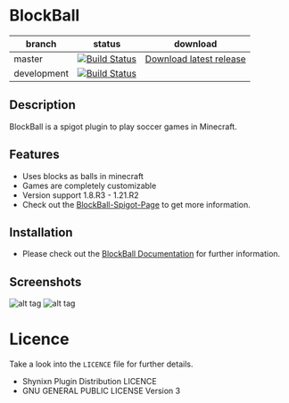 # BlockBall


| branch        | status        |  download |
| ------------- | ------------- |   ---------| 
| master        | [![Build Status](https://github.com/Shynixn/BlockBall/workflows/CI/badge.svg?branch=master)](https://github.com/Shynixn/BlockBall/actions)   |[Download latest release](https://github.com/Shynixn/BlockBall/releases)|
| development        | [![Build Status](https://github.com/Shynixn/BlockBall/workflows/CI/badge.svg?branch=master)](https://github.com/Shynixn/BlockBall/actions)   ||

## Description

BlockBall is a spigot plugin to play soccer games in Minecraft.

## Features

* Uses blocks as balls in minecraft
* Games are completely customizable
* Version support 1.8.R3 - 1.21.R2
* Check out the [BlockBall-Spigot-Page](https://www.spigotmc.org/resources/15320/) to get more information. 

## Installation

* Please check out the [BlockBall Documentation](https://shynixn.github.io/BlockBall/) for further information.

## Screenshots

![alt tag](http://www.mediafire.com/convkey/3383/6zhpiiijhk022s5zg.jpg)
![alt tag](http://www.mediafire.com/convkey/a253/ur76bhb6doccomvzg.jpg)

# Licence

Take a look into the ``LICENCE`` file for further details.

* Shynixn Plugin Distribution LICENCE
* GNU GENERAL PUBLIC LICENSE Version 3
